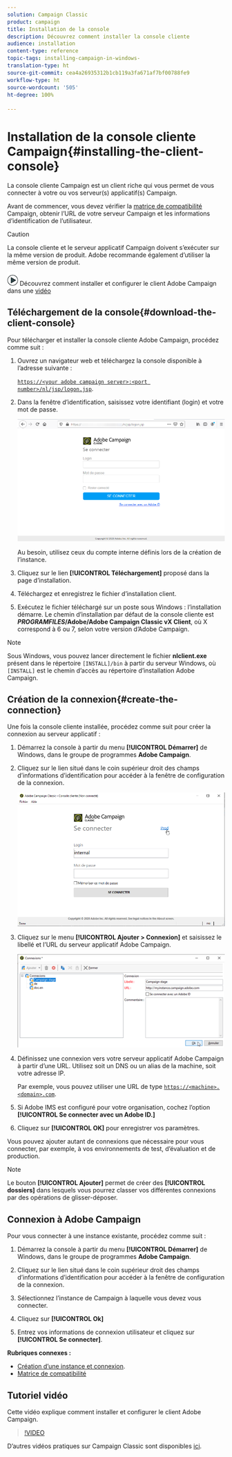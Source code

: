 ```yaml
---
solution: Campaign Classic
product: campaign
title: Installation de la console
description: Découvrez comment installer la console cliente
audience: installation
content-type: reference
topic-tags: installing-campaign-in-windows-
translation-type: ht
source-git-commit: cea4a26935312b1cb119a3fa671af7bf00788fe9
workflow-type: ht
source-wordcount: '505'
ht-degree: 100%

---
```



# Installation de la console cliente Campaign{#installing-the-client-console}

La console cliente Campaign est un client riche qui vous permet de vous connecter à votre ou vos serveur(s) applicatif(s) Campaign.

Avant de commencer, vous devez vérifier la [matrice de compatibilité](https://helpx.adobe.com/fr/campaign/kb/compatibility-matrix.html) Campaign, obtenir l’URL de votre serveur Campaign et les informations d’identification de l’utilisateur.

>[!CAUTION]
>
>La console cliente et le serveur applicatif Campaign doivent s’exécuter sur la même version de produit. Adobe recommande également d’utiliser la même version de produit.

![](assets/do-not-localize/how-to-video.png) Découvrez comment installer et configurer le client Adobe Campaign dans une [vidéo](#video)

## Téléchargement de la console{#download-the-client-console}

Pour télécharger et installer la console cliente Adobe Campaign, procédez comme suit :

1. Ouvrez un navigateur web et téléchargez la console disponible à l’adresse suivante :

   [`https://<your adobe campaign server>:<port number>/nl/jsp/logon.jsp`](https://myserver.adobe.com/nl/jsp/logon.jsp).

1. Dans la fenêtre d’identification, saisissez votre identifiant (login) et votre mot de passe.

   ![](assets/s_ncs_install_setup_download01.png)

   Au besoin, utilisez ceux du compte interne définis lors de la création de l’instance.

1. Cliquez sur le lien **[!UICONTROL Téléchargement]** proposé dans la page d’installation.
1. Téléchargez et enregistrez le fichier d’installation client.
1. Exécutez le fichier téléchargé sur un poste sous Windows : l’installation démarre. Le chemin d’installation par défaut de la console cliente est **$PROGRAMFILES$/Adobe/Adobe Campaign Classic vX Client**, où X correspond à 6 ou 7, selon votre version d’Adobe Campaign.

>[!NOTE]
>
>Sous Windows, vous pouvez lancer directement le fichier **nlclient.exe** présent dans le répertoire `[INSTALL]/bin` à partir du serveur Windows, où `[INSTALL]` est le chemin d’accès au répertoire d’installation Adobe Campaign.

## Création de la connexion{#create-the-connection}

Une fois la console cliente installée, procédez comme suit pour créer la connexion au serveur applicatif :

1. Démarrez la console à partir du menu **[!UICONTROL Démarrer]** de Windows, dans le groupe de programmes **Adobe Campaign**.

1. Cliquez sur le lien situé dans le coin supérieur droit des champs d’informations d’identification pour accéder à la fenêtre de configuration de la connexion.

   ![](assets/s_ncs_install_define_connection_01.png)

1. Cliquez sur le menu **[!UICONTROL Ajouter > Connexion]** et saisissez le libellé et l’URL du serveur applicatif Adobe Campaign.

   ![](assets/s_ncs_install_define_connection_02.png)

1. Définissez une connexion vers votre serveur applicatif Adobe Campaign à partir d’une URL. Utilisez soit un DNS ou un alias de la machine, soit votre adresse IP.

   Par exemple, vous pouvez utiliser une URL de type [`https://<machine>.<domain>.com`](https://myserver.adobe.com).

1. Si Adobe IMS est configuré pour votre organisation, cochez l’option **[!UICONTROL Se connecter avec un Adobe ID.]**

1. Cliquez sur **[!UICONTROL OK]** pour enregistrer vos paramètres.

Vous pouvez ajouter autant de connexions que nécessaire pour vous connecter, par exemple, à vos environnements de test, d’évaluation et de production.

>[!NOTE]
>
>Le bouton **[!UICONTROL Ajouter]** permet de créer des **[!UICONTROL dossiers]** dans lesquels vous pourrez classer vos différentes connexions par des opérations de glisser-déposer.

## Connexion à Adobe Campaign

Pour vous connecter à une instance existante, procédez comme suit :

1. Démarrez la console à partir du menu **[!UICONTROL Démarrer]** de Windows, dans le groupe de programmes **Adobe Campaign**.

1. Cliquez sur le lien situé dans le coin supérieur droit des champs d’informations d’identification pour accéder à la fenêtre de configuration de la connexion.

1. Sélectionnez l’instance de Campaign à laquelle vous devez vous connecter.

1. Cliquez sur **[!UICONTROL Ok]**

1. Entrez vos informations de connexion utilisateur et cliquez sur **[!UICONTROL Se connecter]**.

**Rubriques connexes :**

* [Création d’une instance et connexion](../../installation/using/creating-an-instance-and-logging-on.md).
* [Matrice de compatibilité](https://helpx.adobe.com/fr/campaign/kb/compatibility-matrix.html)

## Tutoriel vidéo

Cette vidéo explique comment installer et configurer le client Adobe Campaign.

>[!VIDEO](https://video.tv.adobe.com/v/35124?quality=12&captions=fre_fr)

D’autres vidéos pratiques sur Campaign Classic sont disponibles [ici](https://experienceleague.adobe.com/docs/campaign-classic-learn/tutorials/overview.html?lang=fr).
